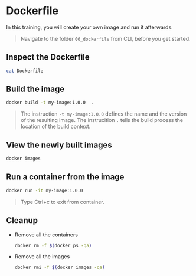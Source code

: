 # Dockerfile

In this training, you will create your own image and run it afterwards.

>Navigate to the folder `06_dockerfile` from CLI, before you get started.

## Inspect the Dockerfile

```bash
cat Dockerfile
```

## Build the image

```bash
docker build -t my-image:1.0.0  .
```

>The instruction `-t my-image:1.0.0` defines the name and the version of the resulting image.
>The instrucition `.` tells the build process the location of the build context.

## View the newly built images

```bash
docker images
```

## Run a container from the image

```bash
docker run -it my-image:1.0.0
```

>Type Ctrl+c to exit from container.

## Cleanup

* Remove all the containers

  ```bash
  docker rm -f $(docker ps -qa)
  ```

* Remove all the images

  ```bash
  docker rmi -f $(docker images -qa)
  ```
